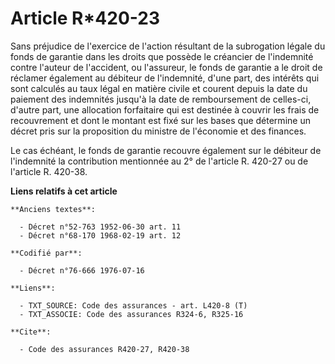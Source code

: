 # Article R*420-23

Sans préjudice de l'exercice de l'action résultant de la subrogation légale du fonds de garantie dans les droits que possède
le créancier de l'indemnité contre l'auteur de l'accident, ou l'assureur, le fonds de garantie a le droit de réclamer
également au débiteur de l'indemnité, d'une part, des intérêts qui sont calculés au taux légal en matière civile et courent
depuis la date du paiement des indemnités jusqu'à la date de remboursement de celles-ci, d'autre part, une allocation
forfaitaire qui est destinée à couvrir les frais de recouvrement et dont le montant est fixé sur les bases que détermine un
décret pris sur la proposition du ministre de l'économie et des finances.

Le cas échéant, le fonds de garantie recouvre également sur le débiteur de l'indemnité la contribution mentionnée au 2° de
l'article R. 420-27 ou de l'article R. 420-38.

**Liens relatifs à cet article**

	**Anciens textes**:

	  - Décret n°52-763 1952-06-30 art. 11
	  - Décret n°68-170 1968-02-19 art. 12

	**Codifié par**:

	  - Décret n°76-666 1976-07-16

	**Liens**:

	  - TXT_SOURCE: Code des assurances - art. L420-8 (T)
	  - TXT_ASSOCIE: Code des assurances R324-6, R325-16

	**Cite**:

	  - Code des assurances R420-27, R420-38
